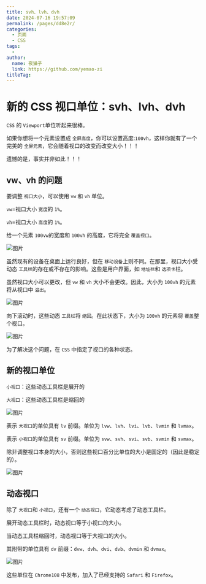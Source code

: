 ```yaml
---
title: svh、lvh、dvh
date: 2024-07-16 19:57:09
permalink: /pages/dd8e2r/
categories:
  - 页面
  - CSS
tags:
  - 
author: 
  name: 夜猫子
  link: https://github.com/yemao-zi
titleTag: 
---
```


# 新的 CSS 视口单位：svh、lvh、dvh

`CSS` 的 `Viewport`单位听起来很棒。

如果你想将一个元素设置成 `全屏高度`，你可以设置高度:`100vh`，这样你就有了一个完美的 `全屏元素`，它会随着视口的改变而改变大小！！！

遗憾的是，事实并非如此！！！

## vw、vh 的问题

要调整 `视口大小`，可以使用 `vw` 和 `vh` 单位。

`vw`=视口大小 `宽度`的 `1%`。

`vh`=视口大小 `高度`的 `1%`。

给一个元素 `100vw`的宽度和 `100vh` 的高度，它将完全 `覆盖视口`。

<!-- more -->

![图片](https://static.developers.pub/8df8568939e54bb6b531fff09b962e53)

虽然现有的设备在桌面上运行良好，但在 `移动设备`上则不同。在那里，视口大小受动态 `工具栏`的存在或不存在的影响。这些是用户界面，如 `地址栏`和 `选项卡`栏。

虽然视口大小可以更改，但 `vw` 和 `vh` 大小不会更改。因此，大小为 `100vh` 的元素将从视口中 `溢出`。

![图片](https://static.developers.pub/63ebaf16d3aa4291afabc93eae09576c)

向下滚动时，这些动态 `工具栏`将 `缩回`。在此状态下，大小为 `100vh` 的元素将 `覆盖`整个视口。

![图片](https://static.developers.pub/6a6eed79b86845d6ab668c1165e62910)

为了解决这个问题，在 `CSS` 中指定了视口的各种状态。

## 新的视口单位

`小视口`：这些动态工具栏是展开的

`大视口`：这些动态工具栏是缩回的

![图片](https://static.developers.pub/2cbc8fc677f241f387c02f322f272a3f)

表示 `大视口`的单位具有 `lv` 前缀。单位为 `lvw`、`lvh`、`lvi`、`lvb`、`lvmin` 和 `lvmax`。

表示 `小视口`的单位具有 `sv` 前缀。单位为 `svw`、`svh`、`svi`、`svb`、`svmin` 和 `svmax`。

除非调整视口本身的大小，否则这些视口百分比单位的大小是固定的（因此是稳定的）。

![图片](https://static.developers.pub/591882f7f0c344ce99dafe3b0a60fd0d)

## 动态视口

除了 `大视口`和 `小视口`，还有一个 `动态视口`，它动态考虑了动态工具栏。

展开动态工具栏时，动态视口等于小视口的大小。

当动态工具栏缩回时，动态视口等于大视口的大小。

其附带的单位具有 `dv` 前缀：`dvw`、`dvh`、`dvi`、`dvb`、`dvmin` 和 `dvmax`。

![图片](https://static.developers.pub/a26cb8cbac0b49dfb377a565366a2832)

这些单位在 `Chrome108` 中发布，加入了已经支持的 `Safari` 和 `Firefox`。



